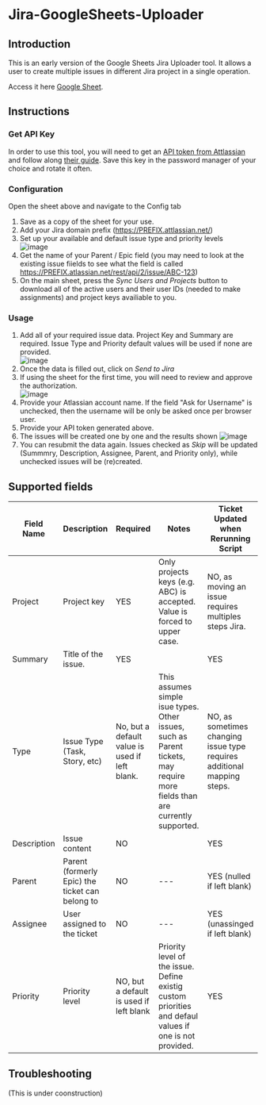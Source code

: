 # Jira-GoogleSheets-Uploader

## Introduction
This is an early version of the Google Sheets Jira Uploader tool. It allows a user to create multiple issues in different Jira project in a single operation. 

Access it here [Google Sheet](https://docs.google.com/spreadsheets/d/18Z0NzKmpsslgK8S6UUuGojubZBny0_C3KU7Lp9foPpM/edit#gid=1564783105).

## Instructions
### Get API Key
In order to use this tool, you will need to get an [API token from Attlassian](https://id.atlassian.com/manage-profile/security/api-tokens) and follow along [their guide](https://support.atlassian.com/atlassian-account/docs/manage-api-tokens-for-your-atlassian-account/). Save this key in the password manager of your choice and rotate it often. 

### Configuration
Open the sheet above and navigate to the Config tab
 1. Save as a copy of the sheet for your use. 
 2. Add your Jira domain prefix (https://PREFIX.attlassian.net/)
 3. Set up your available and default issue type and priority levels  
 ![image](https://github.com/alexrumer/Jira-GoogleSheets-Uploader/assets/20408958/ea60ac5c-0928-4a24-ac00-530f3e3cdc95)
 6. Get the name of your Parent / Epic field (you may need to look at the existing issue fiields to see what the field is called https://PREFIX.atlassian.net/rest/api/2/issue/ABC-123)
 7. On the main sheet, press the *Sync Users and Projects* button to download all of the active users and their user IDs (needed to make assignments) and project keys availiable to you. 


### Usage
1. Add all of your required issue data. Project Key and Summary are required. Issue Type and Priority default values will be used if none are provided.  
 ![image](https://github.com/alexrumer/Jira-GoogleSheets-Uploader/assets/20408958/e0a384e4-9ea0-48a9-ad24-8945ab023c97)
2. Once the data is filled out, click on *Send to Jira*
3. If using the sheet for the first time, you will need to review and approve the authorization.  
![image](https://github.com/alexrumer/Jira-GoogleSheets-Uploader/assets/20408958/2f7489d5-50ee-40e7-94c8-50c48e7e957a)
4. Provide your Atlassian account name. If the field "Ask for Username" is unchecked, then the username will be only be asked once per browser user. 
5. Provide your API token generated above.
6. The issues will be created one by one and the results shown
![image](https://github.com/alexrumer/Jira-GoogleSheets-Uploader/assets/20408958/702ca6fa-803b-46a0-8744-21d14f232e70)
7. You can resubmit the data again. Issues checked as *Skip* will be updated (Summmry, Description, Assignee, Parent, and Priority only), while unchecked issues will be (re)created. 
   
## Supported fields
| Field Name  | Description | Required |Notes | Ticket Updated when Rerunning Script |
| ---  | --- | --- | --- | --- |
| Project  | Project key | YES | Only projects keys (e.g. ABC) is accepted. Value is forced to upper case. | NO, as moving an issue requires multiples steps Jira. |
| Summary  | Title of the issue. | YES | | YES |
| Type  | Issue Type (Task, Story, etc)| No, but a default value is used if left blank. | This assumes simple isue types. Other issues, such as Parent tickets, may require more fields than are currently supported. | NO, as sometimes changing issue type requires additional mapping steps. |
| Description  | Issue content | NO | | YES |
| Parent  | Parent (formerly Epic) the ticket can belong to | NO |---| YES (nulled if left blank) |
| Assignee  | User assigned to the ticket | NO |---| YES (unassinged if left blank)|
| Priority  | Priority level | NO, but a default is used if left blank | Priority level of the issue. Define existig custom priorities and defaul values if one is not provided. |YES|

## Troubleshooting
(This is under coonstruction)


